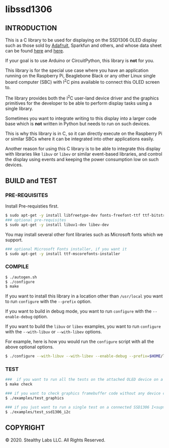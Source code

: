 # libssd1306

## INTRODUCTION

This is a C library to be used for displaying on the SSD1306 OLED display such
as those sold by [Adafruit](https://www.adafruit.com/product/326), Sparkfun and
others, and whose data sheet can be found [here](https://www.olimex.com/Products/Modules/LCD/MOD-OLED-128x64/resources/SSD1306.pdf) and [here](https://cdn-shop.adafruit.com/datasheets/SSD1306.pdf).

If your goal is to use Arduino or CircuitPython, this library is **not** for
you.

This library is for the special use case where you have an application running
on the Raspberry Pi, Beaglebone Black or any other Linux single board computer
(SBC) with I<sup>2</sup>C pins available to connect this OLED screen to.

The library provides both the I<sup>2</sup>C user-land device driver and the graphics
primitives for the developer to be able to perform display tasks using a single
library.

Sometimes you want to integrate writing to this display into a larger code base which is
**not** written in Python but needs to run on such devices.

This is why this library is in C, so it can directly execute on the Raspberry Pi
or similar SBCs where it can be integrated into other applications easily.

Another reason for using this C library is to be able to integrate this display
with libraries like `libuv` or `libev` or similar event-based libraries,  and control
the display using events and keeping the power consumption low on such devices.


## BUILD and TEST

### PRE-REQUISITES

Install Pre-requisties first.

```bash
$ sudo apt-get -y install libfreetype-dev fonts-freefont-ttf ttf-bitstream-vera
### optional pre-requisites
$ sudo apt-get -y install libuv1-dev libev-dev
```

You may install several other font libraries such as Microsoft fonts which we
support.

```bash
### optional Microsoft Fonts installer, if you want it
$ sudo apt-get -y install ttf-mscorefonts-installer
```

### COMPILE

```bash
$ ./autogen.sh
$ ./configure
$ make
```

If you want to install this library in a location other than `/usr/local` you
want to run `configure` with the `--prefix` option.

If you want to build in debug mode, you want to run `configure` with the
`--enable-debug` option.

If you want to build the `libuv` or `libev` examples, you want to run
`configure` with the `--with-libuv` or `--with-libev` options.

For example, here is how you would run the `configure` script with all the above
optional options.

```bash
$ ./configure --with-libuv --with-libev --enable-debug --prefix=$HOME/local
```

### TEST


```bash
###  if you want to run all the tests on the attached OLED device on a Raspberry Pi
$ make check

### if you want to check graphics framebuffer code without any device connected
$ ./examples/test_graphics

### if you just want to run a single test on a connected SSD1306 I<sup>2</sup>C device  manually
$ ./examples/test_ssd1306_i2c
```

## COPYRIGHT

&copy; 2020. Stealthy Labs LLC. All Rights Reserved.

